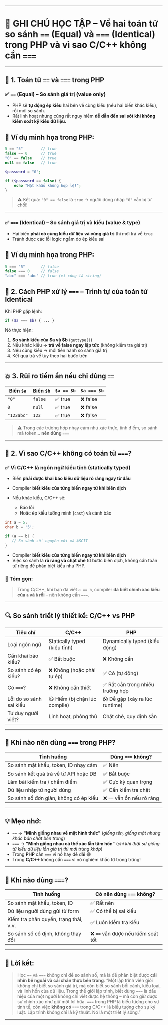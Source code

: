 
---

# 📓 GHI CHÚ HỌC TẬP – Về hai toán tử so sánh `==` (Equal) và `===` (Identical) trong PHP và vì sao C/C++ không cần `===`

---

## 🌟 1. Toán tử `==` và `===` trong PHP

### ✅ `==` (Equal) – So sánh giá trị (value only)

* PHP sẽ **tự động ép kiểu** hai bên về cùng kiểu (nếu hai biến khác kiểu), rồi mới so sánh.
* Rất linh hoạt nhưng cũng rất nguy hiểm **dễ dẫn đến sai sót khi không kiểm soát kỹ kiểu dữ liệu.**

## 🧪 Ví dụ minh họa trong PHP:

```php
5 == "5"        // true
false == 0      // true
"0" == false    // true
null == false   // true
```

```php
$password = "0";

if ($password == false) {
    echo "Mật khẩu không hợp lệ!";
}
```

> ⚠️ Kết quả: `"0" == false` là `true` → người dùng nhập `"0"` vẫn bị từ chối!

---

### ✅ `===` (Identical) – So sánh giá trị **và** kiểu (value **&** type)

* Hai biến **phải có cùng kiểu dữ liệu và cùng giá trị** thì mới trả về `true`
* Tránh được các lỗi logic ngầm do ép kiểu sai

## 🧪 Ví dụ minh họa trong PHP:

```php
5 === "5"       // false
false === 0     // false
"abc" === "abc" // true (vì cùng là string)
```

## 🔬 2. Cách PHP xử lý `===` – Trình tự của toán tử Identical

Khi PHP gặp lệnh:

```php
if ($a === $b) { ... }
```

Nó thực hiện:

1. **So sánh kiểu của \$a và \$b** (`gettype()`)
2. Nếu khác kiểu → **trả về false ngay lập tức** (không kiểm tra giá trị)
3. Nếu cùng kiểu → mới tiến hành so sánh giá trị
4. Kết quả trả về tùy theo hai bước trên

---

## 💥 3. Rủi ro tiềm ẩn nếu chỉ dùng `==`

| Biến `$a`  | Biến `$b` | `$a == $b` | `$a === $b` |
| ---------- | --------- | ---------- | ----------- |
| `"0"`      | `false`   | ✅ true     | ❌ false     |
| `0`        | `null`    | ✅ true     | ❌ false     |
| `"123abc"` | `123`     | ✅ true     | ❌ false     |

> ⚠️ Trong các trường hợp nhạy cảm như xác thực, tính điểm, so sánh mã token... **nên dùng `===`**

---

## 🧭 2. Vì sao C/C++ **không có** toán tử `===`?

### ✅ Vì C/C++ là **ngôn ngữ kiểu tĩnh** (statically typed)

* Biến **phải được khai báo kiểu dữ liệu rõ ràng ngay từ đầu**
* Compiler **biết kiểu của từng biến ngay từ khi biên dịch**
* Nếu khác kiểu, C/C++ sẽ:
  
  * Báo lỗi
  * Hoặc ép kiểu tường minh (`cast`) và cảnh báo

```c
int a = 5;
char b = '5';

if (a == b) {
   // So sánh số nguyên với mã ASCII
}
```

* Compiler **biết kiểu của từng biến ngay từ khi biên dịch**
* Việc so sánh là **rõ ràng và chặt chẽ** từ bước biên dịch, không cần toán tử riêng để phân biệt kiểu như PHP.

### 💬 Tóm gọn:

> Trong C/C++, khi bạn đã viết `a == b`, compiler **đã biết chính xác kiểu của `a` và `b` rồi** – nên không cần `===`.

---

## 🔍 So sánh triết lý thiết kế: C/C++ vs PHP

| Tiêu chí                | C/C++                         | PHP                              |
| ----------------------- | ----------------------------- | -------------------------------- |
| Loại ngôn ngữ           | Statically typed (kiểu tĩnh)  | Dynamically typed (kiểu động)    |
| Cần khai báo kiểu?      | ✅ Bắt buộc                    | ❌ Không cần                      |
| So sánh có ép kiểu?     | ❌ Không (hoặc phải tự ép)     | ✅ Có (tự động)                   |
| Có `===`?               | ❌ Không cần thiết             | ✅ Rất cần trong nhiều trường hợp |
| Lỗi do so sánh sai kiểu | 😃 Hiếm (bị chặn lúc compile) | 😱 Dễ gặp (xảy ra lúc runtime)   |
| Tư duy người viết?        | Linh hoạt, phòng thủ | Chặt chẽ, quy định sẵn |

---

## 💎 Khi nào nên dùng `===` trong PHP?

| Tình huống                            | Dùng `===` không?         |
| ------------------------------------- | ------------------------- |
| So sánh mật khẩu, token, ID nhạy cảm  | ✅ Nên                     |
| So sánh kết quả trả về từ API hoặc DB | ✅ Bắt buộc                |
| Làm bài kiểm tra / chấm điểm          | ✅ Cực kỳ quan trọng       |
| Dữ liệu nhập từ người dùng            | ✅ Cần kiểm tra chặt       |
| So sánh số đơn giản, không có ép kiểu | ❌ `==` vẫn ổn nếu rõ ràng |

---

## 💡 Mẹo nhớ:

* `==` → **"Mình giống nhau về mặt hình thức"**
  (*giống tên, giống mặt nhưng khác bản chất bên trong*)
* `===` → **"Mình giống nhau cả thể xác lẫn tâm hồn"**
  (*chỉ khi thật sự giống từ kiểu dữ liệu lẫn giá trị thì mới trùng khớp*)
* Trong **PHP** cần `===` vì nó hay dễ dãi 😅
* Trong **C/C++** không cần `===` vì nó nghiêm khắc từ trong trứng!

---

## 🎯 Khi nào dùng `===`?

| Tình huống                            | Có nên dùng `===` không?          |
| ------------------------------------- | --------------------------------- |
| So sánh mật khẩu, token, ID           | ✅ Rất nên                         |
| Dữ liệu người dùng gửi từ form        | ✅ Có thể bị sai kiểu              |
| Kiểm tra phân quyền, trạng thái, v.v. | ✅ Luôn kiểm tra kiểu              |
| So sánh số cố định, không thay đổi    | ❌ `==` vẫn được nếu kiểm soát tốt |

---

## 💬 Lời kết:

> Học `==` và `===` không chỉ để so sánh số, mà là để phân biệt được **cái nhìn bề ngoài và cái chân thực bên trong**.
> “Một lập trình viên giỏi không chỉ biết so sánh giá trị, mà còn biết so sánh bối cảnh, kiểu loại, và linh hồn của dữ liệu.
> Trong thế giới lập trình, biết dùng `===` là dấu hiệu của một người không chỉ viết được hệ thống – mà còn giữ được sự chính xác như giữ một lời hứa.
> `===` trong PHP là biểu tượng cho sự tinh tế, còn việc **không có `===`** trong C/C++ là biểu tượng cho sự kỷ luật.
> Lập trình không chỉ là kỹ thuật. Nó là một triết lý sống.”

---
